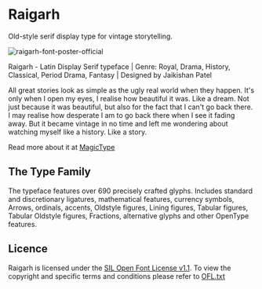 # Raigarh
Old-style serif display type for vintage storytelling.

![raigarh-font-poster-official](https://user-images.githubusercontent.com/9861917/104012775-66886c80-51d6-11eb-8c06-00d18405a22b.jpg)

Raigarh - Latin Display Serif typeface | Genre: Royal, Drama, History, Classical, Period Drama, Fantasy | Designed by Jaikishan Patel 

All great stories look as simple as the ugly real world when they happen. It's only when I open my eyes, I realise how beautiful it was. Like a dream. Not just because it was beautiful, but also for the fact that I can't go back there. I may realise how desperate I am to go back there when I see it fading away. But it became vintage in no time and left me wondering about watching myself like a history. Like a story.

Read more about it at [MagicType](https://www.magictype.in/portfolio/raigarh-typeface/)

## The Type Family
The typeface features over 690 precisely crafted glyphs. Includes standard and discretionary ligatures, mathematical features, currency symbols, Arrows, ordinals, accents, Oldstyle figures, Lining figures, Tabular figures, Tabular Oldstyle figures, Fractions, alternative glyphs and other OpenType features.

## Licence
Raigarh is licensed under the [SIL Open Font License v1.1](http://scripts.sil.org/OFL). To view the copyright and specific terms and conditions please refer to [OFL.txt](https://github.com/magictype/raigarh/blob/master/OFL.txt)
